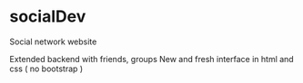 # socialDev

Social network website

Extended backend with friends, groups
New and fresh interface in html and css ( no bootstrap )
